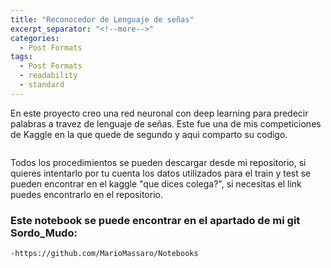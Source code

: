 ```yaml
---
title: "Reconocedor de Lenguaje de señas"
excerpt_separator: "<!--more-->"
categories:
  - Post Formats
tags:
  - Post Formats
  - readability
  - standard
---
```


En este proyecto creo una red neuronal con deep learning para predecir palabras a travez de lenguaje de señas. Este fue una de mis competiciones de Kaggle en la que quede de segundo y aqui comparto su codigo.

<!--more-->

<figure style="width: 600px">
  <img src="{{ site.url }}{{ site.baseurl }}/assets/images/colega.JPG" alt="">
</figure> 

Todos los procedimientos se pueden descargar desde mi repositorio, si quieres intentarlo por tu cuenta los datos utilizados para el train y test se pueden encontrar en el kaggle "que dices colega?", si necesitas el link puedes encontrarlo en el repositorio.

### Este notebook se puede encontrar en el apartado de mi git Sordo_Mudo:
	-https://github.com/MarioMassaro/Notebooks